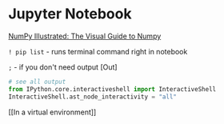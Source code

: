 # Jupyter Notebook

[NumPy Illustrated: The Visual Guide to Numpy](https://medium.com/better-programming/numpy-illustrated-the-visual-guide-to-numpy-3b1d4976de1d)

`! pip list` - runs terminal command right in notebook

`;` - if you don't need output [Out]

```python
# see all output
from IPython.core.interactiveshell import InteractiveShell
InteractiveShell.ast_node_interactivity = "all"
```

[[In a virtual environment]]